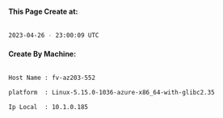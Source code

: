 
   
#### This Page Create at:

```bash

2023-04-26 - 23:00:09 UTC

```

#### Create By Machine:

```bash

Host Name : fv-az203-552

platform  : Linux-5.15.0-1036-azure-x86_64-with-glibc2.35

Ip Local  : 10.1.0.185

```

